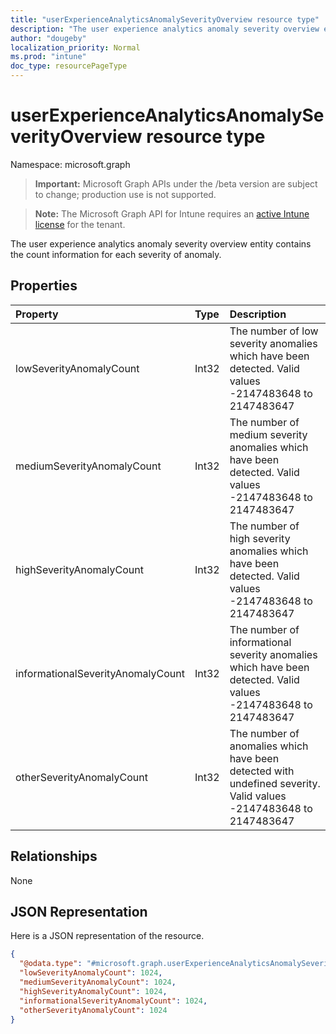 ```yaml
---
title: "userExperienceAnalyticsAnomalySeverityOverview resource type"
description: "The user experience analytics anomaly severity overview entity contains the count information for each severity of anomaly."
author: "dougeby"
localization_priority: Normal
ms.prod: "intune"
doc_type: resourcePageType
---
```


# userExperienceAnalyticsAnomalySeverityOverview resource type

Namespace: microsoft.graph

> **Important:** Microsoft Graph APIs under the /beta version are subject to change; production use is not supported.

> **Note:** The Microsoft Graph API for Intune requires an [active Intune license](https://go.microsoft.com/fwlink/?linkid=839381) for the tenant.

The user experience analytics anomaly severity overview entity contains the count information for each severity of anomaly.

## Properties
|Property|Type|Description|
|:---|:---|:---|
|lowSeverityAnomalyCount|Int32|The number of low severity anomalies which have been detected. Valid values -2147483648 to 2147483647|
|mediumSeverityAnomalyCount|Int32|The number of medium severity anomalies which have been detected. Valid values -2147483648 to 2147483647|
|highSeverityAnomalyCount|Int32|The number of high severity anomalies which have been detected. Valid values -2147483648 to 2147483647|
|informationalSeverityAnomalyCount|Int32|The number of informational severity anomalies which have been detected. Valid values -2147483648 to 2147483647|
|otherSeverityAnomalyCount|Int32|The number of anomalies which have been detected with undefined severity. Valid values -2147483648 to 2147483647|

## Relationships
None

## JSON Representation
Here is a JSON representation of the resource.
<!-- {
  "blockType": "resource",
  "@odata.type": "microsoft.graph.userExperienceAnalyticsAnomalySeverityOverview"
}
-->
``` json
{
  "@odata.type": "#microsoft.graph.userExperienceAnalyticsAnomalySeverityOverview",
  "lowSeverityAnomalyCount": 1024,
  "mediumSeverityAnomalyCount": 1024,
  "highSeverityAnomalyCount": 1024,
  "informationalSeverityAnomalyCount": 1024,
  "otherSeverityAnomalyCount": 1024
}
```






